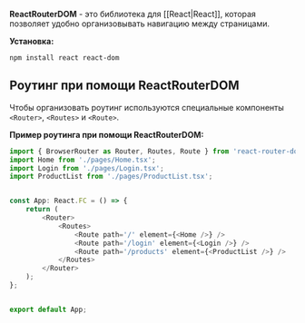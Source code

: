 **ReactRouterDOM** - это библиотека для [[React|React]], которая позволяет удобно организовывать навигацию между страницами.

**Установка:**

```Shell
npm install react react-dom
```

## Роутинг при помощи ReactRouterDOM

Чтобы организовать роутинг используются специальные компоненты `<Router>`, `<Routes>` и `<Route>`.

**Пример роутинга при помощи ReactRouterDOM:**

```TypeScript
import { BrowserRouter as Router, Routes, Route } from 'react-router-dom';
import Home from './pages/Home.tsx';
import Login from './pages/Login.tsx';
import ProductList from './pages/ProductList.tsx';


const App: React.FC = () => {
    return (
        <Router>
            <Routes>
                <Route path='/' element={<Home />} />
                <Route path='/login' element={<Login />} />
                <Route path='/products' element={<ProductList />} />
            </Routes>
        </Router>
    );
};


export default App;
```